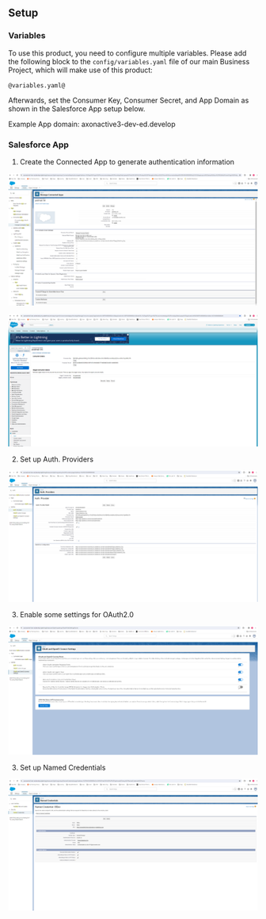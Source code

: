 ## Setup

### Variables

To use this product, you need to configure multiple variables. Please add the following block to the `config/variables.yaml` file of our main Business Project, which will make use of this product:

```
@variables.yaml@ 
```

Afterwards, set the Consumer Key, Consumer Secret, and App Domain as shown in the Salesforce App setup below.

Example App domain: axonactive3-dev-ed.develop


### Salesforce App

1. Create the Connected App to generate authentication information

![plot](images/sf-connected-app-01.png)

![plot](images/sf-connected-app-02.png)

2. Set up Auth. Providers

![plot](images/sf-oauth-providers.png)

3. Enable some settings for OAuth2.0

![plot](images/sf-oauth-settings.png)

3. Set up Named Credentials

![plot](images/sf-name-credentials.png)
